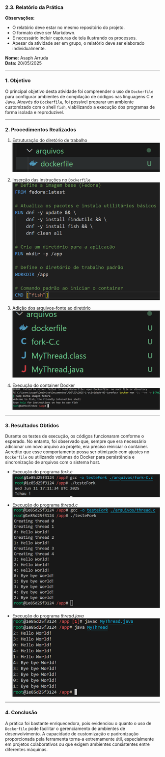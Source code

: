 ### 2.3. Relatório da Prática

**Observações:**
- O relatório deve estar no mesmo repositório do projeto.
- O formato deve ser Markdown.
- É necessário incluir capturas de tela ilustrando os processos.
- Apesar da atividade ser em grupo, o relatório deve ser elaborado individualmente.

**Nome:** Asaph Arruda  
**Data:** 20/05/2025

---

### **1. Objetivo**  
O principal objetivo desta atividade foi compreender o uso de `Dockerfile` para configurar ambientes de compilação de códigos nas linguagens C e Java. Através do `Dockerfile`, foi possível preparar um ambiente customizado com o shell `fish`, viabilizando a execução dos programas de forma isolada e reproduzível.

---

### **2. Procedimentos Realizados**

1. Estruturação do diretório de trabalho  
   ![alt](imgs/image1.png)

2. Inserção das instruções no `Dockerfile`  
   ![alt](imgs/image2.png)

3. Adição dos arquivos-fonte ao diretório  
   ![alt](imgs/image3.png)

4. Execução do container Docker  
   ![alt](imgs/image.png)

---

### **3. Resultados Obtidos**

Durante os testes de execução, os códigos funcionaram conforme o esperado. No entanto, foi observado que, sempre que era necessário adicionar um novo arquivo ao projeto, era preciso reiniciar o container. Acredito que esse comportamento possa ser otimizado com ajustes no `Dockerfile` ou utilizando volumes do Docker para persistência e sincronização de arquivos com o sistema host.

- Execução do programa *fork.c*  
  ![alt](imgs/image4.png)

- Execução do programa *thread.c*  
  ![alt](imgs/image5.png)

- Execução do programa *thread.java*  
  ![alt](imgs/image6.png)

---

### **4. Conclusão**

A prática foi bastante enriquecedora, pois evidenciou o quanto o uso de `Dockerfile` pode facilitar o gerenciamento de ambientes de desenvolvimento. A capacidade de customização e padronização proporcionada pela ferramenta torna-a extremamente útil, especialmente em projetos colaborativos ou que exigem ambientes consistentes entre diferentes máquinas.
